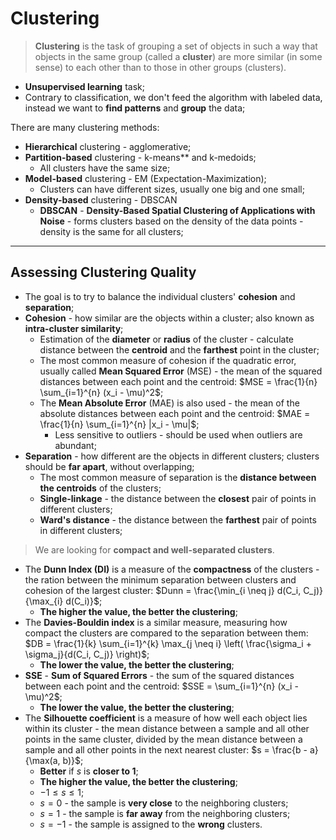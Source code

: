 # Clustering

> **Clustering** is the task of grouping a set of objects in such a way that objects in the same group (called a **cluster**) are more similar (in some sense) to each other than to those in other groups (clusters).

* **Unsupervised learning** task;
* Contrary to classification, we don't feed the algorithm with labeled data, instead we want to **find patterns** and **group** the data;

There are many clustering methods:

* **Hierarchical** clustering - agglomerative;
* **Partition-based** clustering - k-means** and k-medoids;
  * All clusters have the same size;
* **Model-based** clustering - EM (Expectation-Maximization);
  * Clusters can have different sizes, usually one big and one small;
* **Density-based** clustering - DBSCAN
  * **DBSCAN** - **Density-Based Spatial Clustering of Applications with Noise** - forms clusters based on the density of the data points - density is the same for all clusters;

---

## Assessing Clustering Quality

* The goal is to try to balance the individual clusters' **cohesion** and **separation**;
* **Cohesion** - how similar are the objects within a cluster; also known as **intra-cluster similarity**;
  * Estimation of the **diameter** or **radius** of the cluster - calculate distance between the **centroid** and the **farthest** point in the cluster;
  * The most common measure of cohesion if the quadratic error, usually called **Mean Squared Error** (MSE) - the mean of the squared distances between each point and the centroid: $MSE = \frac{1}{n} \sum_{i=1}^{n} (x_i - \mu)^2$;
  * The **Mean Absolute Error** (MAE) is also used - the mean of the absolute distances between each point and the centroid: $MAE = \frac{1}{n} \sum_{i=1}^{n} |x_i - \mu|$;
    * Less sensitive to outliers - should be used when outliers are abundant;
* **Separation** - how different are the objects in different clusters; clusters should be **far apart**, without overlapping;
  * The most common measure of separation is the **distance between the centroids** of the clusters;
  * **Single-linkage** - the distance between the **closest** pair of points in different clusters;
  * **Ward's distance** - the distance between the **farthest** pair of points in different clusters;

> We are looking for **compact and well-separated clusters**.

* The **Dunn Index (DI)** is a measure of the **compactness** of the clusters - the ration between the minimum separation between clusters and cohesion of the largest cluster: $Dunn = \frac{\min_{i \neq j} d(C_i, C_j)}{\max_{i} d(C_i)}$;
  * **The higher the value, the better the clustering**;
* The **Davies-Bouldin index** is a similar measure, measuring how compact the clusters are compared to the separation between them: $DB = \frac{1}{k} \sum_{i=1}^{k} \max_{j \neq i} \left( \frac{\sigma_i + \sigma_j}{d(C_i, C_j)} \right)$;
  * **The lower the value, the better the clustering**;
* **SSE** - **Sum of Squared Errors** - the sum of the squared distances between each point and the centroid: $SSE = \sum_{i=1}^{n} (x_i - \mu)^2$;
  * **The lower the value, the better the clustering**;
* The **Silhouette coefficient** is a measure of how well each object lies within its cluster - the mean distance between a sample and all other points in the same cluster, divided by the mean distance between a sample and all other points in the next nearest cluster: $s = \frac{b - a}{\max(a, b)}$;
  * **Better** if $s$ is **closer to 1**;
  * **The higher the value, the better the clustering**;
  * $-1 \leq s \leq 1$;
  * $s = 0$ - the sample is **very close** to the neighboring clusters;
  * $s = 1$ - the sample is **far away** from the neighboring clusters;
  * $s = -1$ - the sample is assigned to the **wrong** clusters.